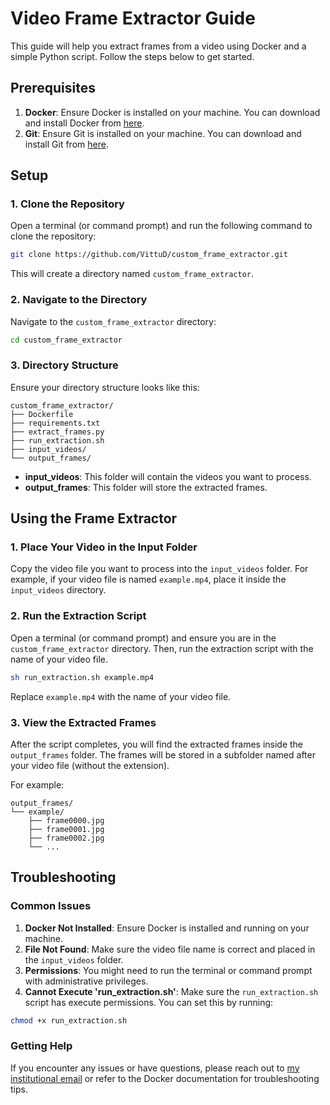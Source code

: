 # Video Frame Extractor Guide

This guide will help you extract frames from a video using Docker and a simple Python script. Follow the steps below to get started.

## Prerequisites

1. **Docker**: Ensure Docker is installed on your machine. You can download and install Docker from [here](https://www.docker.com/get-started).
2. **Git**: Ensure Git is installed on your machine. You can download and install Git from [here](https://git-scm.com/).

## Setup

### 1. Clone the Repository

Open a terminal (or command prompt) and run the following command to clone the repository:

```sh
git clone https://github.com/VittuD/custom_frame_extractor.git
```

This will create a directory named `custom_frame_extractor`.

### 2. Navigate to the Directory

Navigate to the `custom_frame_extractor` directory:

```sh
cd custom_frame_extractor
```

### 3. Directory Structure

Ensure your directory structure looks like this:

```
custom_frame_extractor/
├── Dockerfile
├── requirements.txt
├── extract_frames.py
├── run_extraction.sh
├── input_videos/
└── output_frames/
```

- **input_videos**: This folder will contain the videos you want to process.
- **output_frames**: This folder will store the extracted frames.

## Using the Frame Extractor

### 1. Place Your Video in the Input Folder

Copy the video file you want to process into the `input_videos` folder. For example, if your video file is named `example.mp4`, place it inside the `input_videos` directory.

### 2. Run the Extraction Script

Open a terminal (or command prompt) and ensure you are in the `custom_frame_extractor` directory. Then, run the extraction script with the name of your video file.

```sh
sh run_extraction.sh example.mp4
```

Replace `example.mp4` with the name of your video file.

### 3. View the Extracted Frames

After the script completes, you will find the extracted frames inside the `output_frames` folder. The frames will be stored in a subfolder named after your video file (without the extension).

For example:
```
output_frames/
└── example/
    ├── frame0000.jpg
    ├── frame0001.jpg
    ├── frame0002.jpg
    └── ...
```

## Troubleshooting

### Common Issues

1. **Docker Not Installed**: Ensure Docker is installed and running on your machine.
2. **File Not Found**: Make sure the video file name is correct and placed in the `input_videos` folder.
3. **Permissions**: You might need to run the terminal or command prompt with administrative privileges.
4. **Cannot Execute 'run_extraction.sh'**: Make sure the `run_extraction.sh` script has execute permissions. You can set this by running:

```sh
chmod +x run_extraction.sh
``` 

### Getting Help

If you encounter any issues or have questions, please reach out to [my institutional email](mailto:davide.vitturini@edu.unito.it) or refer to the Docker documentation for troubleshooting tips.
